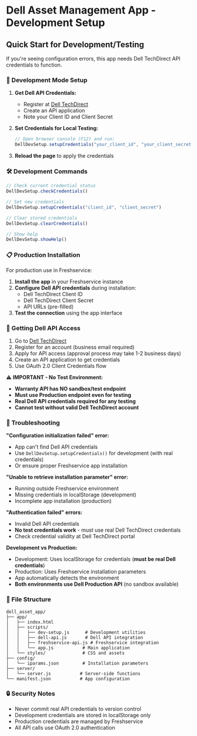 # Dell Asset Management App - Development Setup

## Quick Start for Development/Testing

If you're seeing configuration errors, this app needs Dell TechDirect API credentials to function.

### 🔧 Development Mode Setup

1. **Get Dell API Credentials:**
   - Register at [Dell TechDirect](https://tdm.dell.com)
   - Create an API application 
   - Note your Client ID and Client Secret

2. **Set Credentials for Local Testing:**
   ```javascript
   // Open browser console (F12) and run:
   DellDevSetup.setupCredentials("your_client_id", "your_client_secret")
   ```

3. **Reload the page** to apply the credentials

### 🛠️ Development Commands

```javascript
// Check current credential status
DellDevSetup.checkCredentials()

// Set new credentials  
DellDevSetup.setupCredentials("client_id", "client_secret")

// Clear stored credentials
DellDevSetup.clearCredentials()

// Show help
DellDevSetup.showHelp()
```

### 📋 Production Installation

For production use in Freshservice:

1. **Install the app** in your Freshservice instance
2. **Configure Dell API credentials** during installation:
   - Dell TechDirect Client ID
   - Dell TechDirect Client Secret
   - API URLs (pre-filled)
3. **Test the connection** using the app interface

### 🔑 Getting Dell API Access

1. Go to [Dell TechDirect](https://tdm.dell.com)
2. Register for an account (business email required)
3. Apply for API access (approval process may take 1-2 business days)
4. Create an API application to get credentials
5. Use OAuth 2.0 Client Credentials flow

⚠️ **IMPORTANT - No Test Environment:**
- **Warranty API has NO sandbox/test endpoint**
- **Must use Production endpoint even for testing**
- **Real Dell API credentials required for any testing**
- **Cannot test without valid Dell TechDirect account**

### 🚨 Troubleshooting

**"Configuration initialization failed" error:**
- App can't find Dell API credentials
- Use `DellDevSetup.setupCredentials()` for development (with real credentials)
- Or ensure proper Freshservice app installation

**"Unable to retrieve installation parameter" error:**
- Running outside Freshservice environment
- Missing credentials in localStorage (development)
- Incomplete app installation (production)

**"Authentication failed" errors:**
- Invalid Dell API credentials
- **No test credentials work** - must use real Dell TechDirect credentials
- Check credential validity at Dell TechDirect portal

**Development vs Production:**
- Development: Uses localStorage for credentials (**must be real Dell credentials**)
- Production: Uses Freshservice installation parameters
- App automatically detects the environment
- **Both environments use Dell Production API** (no sandbox available)

### 📁 File Structure

```
dell_asset_app/
├── app/
│   ├── index.html
│   ├── scripts/
│   │   ├── dev-setup.js      # Development utilities
│   │   ├── dell-api.js       # Dell API integration
│   │   ├── freshservice-api.js # Freshservice integration
│   │   └── app.js           # Main application
│   └── styles/              # CSS and assets
├── config/
│   └── iparams.json         # Installation parameters
├── server/
│   └── server.js           # Server-side functions
└── manifest.json           # App configuration
```

### 🔒 Security Notes

- Never commit real API credentials to version control
- Development credentials are stored in localStorage only
- Production credentials are managed by Freshservice
- All API calls use OAuth 2.0 authentication 